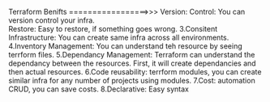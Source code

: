 Terraform Benifts
=================>>>
Version:    Control: You can version control your infra.    
Restore:    Easy to restore, if something goes wrong.
3.Consitent Infrastructure:
    You can create same infra across all environments.
4.Inventory Management:
    You can understand teh resource by seeing terrform files.
5.Dependancy Management:
    Terraform can understand the dependancy between the resources.
    First, it will create dependancies and then actual resources.
6.Code reusability:
    terrform modules, you can create similar infra for any number of projects using modules.
7.Cost:
    automation CRUD, you can save costs.
8.Declarative:
    Easy syntax